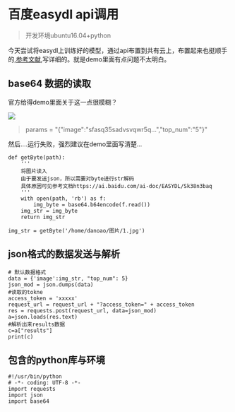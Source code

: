 # 百度easydl api调用
>开发环境ubuntu16.04+python

今天尝试将easydl上训练好的模型，通过api布置到共有云上，布置起来也挺顺手的,[参考文献](https://ai.baidu.com/ai-doc/EASYDL/3k38n3ej4),写详细的。就是demo里面有点问题不太明白。
## base64 数据的读取


官方给得demo里面关于这一点很模糊？

<img src="https://daniao2017.github.io/img/in_post/plc/baidu.png">

>params = "{\"image\":\"sfasq35sadvsvqwr5q...\",\"top_num\":\"5\"}"

然后....运行失败，强烈建议在demo里面写清楚...
```
def getByte(path):
    '''
    将图片读入
    由于要发送json，所以需要对byte进行str解码
    具体原因可见参考文档https://ai.baidu.com/ai-doc/EASYDL/Sk38n3baq
    '''
    with open(path, 'rb') as f:
        img_byte = base64.b64encode(f.read())
    img_str = img_byte
    return img_str
 
img_str = getByte('/home/danoao/图片/1.jpg')
```
## json格式的数据发送与解析
```
# 默认数据格式
data = {'image':img_str, "top_num": 5}
json_mod = json.dumps(data)
#读取的tokne
access_token = 'xxxxx'
request_url = request_url + "?access_token=" + access_token
res = requests.post(request_url, data=json_mod)
a=json.loads(res.text)
#解析出来results数据
c=a["results"]
print(c)
```
## 包含的python库与环境
```
#!/usr/bin/python
# -*- coding: UTF-8 -*-
import requests
import json
import base64
```
